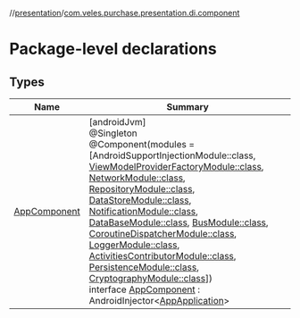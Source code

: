 //[presentation](../../index.md)/[com.veles.purchase.presentation.di.component](index.md)

# Package-level declarations

## Types

| Name | Summary |
|---|---|
| [AppComponent](-app-component/index.md) | [androidJvm]<br>@Singleton<br>@Component(modules = [AndroidSupportInjectionModule::class, [ViewModelProviderFactoryModule::class](../com.veles.purchase.presentation.di.module/-view-model-provider-factory-module/index.md), [NetworkModule::class](../com.veles.purchase.presentation.di.module/-network-module/index.md), [RepositoryModule::class](../com.veles.purchase.presentation.di.module/-repository-module/index.md), [DataStoreModule::class](../com.veles.purchase.presentation.di.module/-data-store-module/index.md), [NotificationModule::class](../com.veles.purchase.presentation.di.module/-notification-module/index.md), [DataBaseModule::class](../com.veles.purchase.presentation.di.module/-data-base-module/index.md), [BusModule::class](../com.veles.purchase.presentation.di.module/-bus-module/index.md), [CoroutineDispatcherModule::class](../com.veles.purchase.presentation.di.module/-coroutine-dispatcher-module/index.md), [LoggerModule::class](../com.veles.purchase.presentation.di.module/-logger-module/index.md), [ActivitiesContributorModule::class](../com.veles.purchase.presentation.di.module/-activities-contributor-module/index.md), [PersistenceModule::class](../com.veles.purchase.presentation.di.module/-persistence-module/index.md), [CryptographyModule::class](../com.veles.purchase.presentation.di.module/-cryptography-module/index.md)])<br>interface [AppComponent](-app-component/index.md) : AndroidInjector&lt;[AppApplication](../com.veles.purchase.presentation/-app-application/index.md)&gt; |
